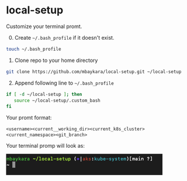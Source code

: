 # local-setup

Customize your terminal promt.

0. Create `~/.bash_profile` if it doesn't exist.
   
```bash
touch ~/.bash_profile
```
   
1. Clone repo to your home directory
```bash
git clone https://github.com/mbaykara/local-setup.git ~/local-setup
```

2. Append following line to `~/.bash_profile`

```bash
if [ -d ~/local-setup ]; then
   source ~/local-setup/.custom_bash
fi
```

Your promt format:

```
<username><current__working_dir><current_k8s_cluster><current_namespace><git_branch>
```

Your terminal promp will look as:

![terminal](image.png)
